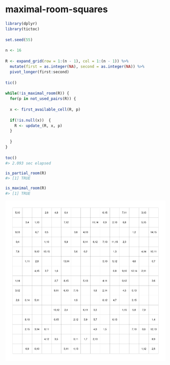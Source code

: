 
<!-- README.md is generated from README.Rmd. Please edit that file -->

# maximal-room-squares

<!-- badges: start -->
<!-- badges: end -->

``` r
library(dplyr)
library(tictoc)

set.seed(55)

n <- 16

R <- expand_grid(row = 1:(n - 1), col = 1:(n - 1)) %>%
  mutate(first = as.integer(NA), second = as.integer(NA)) %>%
  pivot_longer(first:second)

tic()

while(!is_maximal_room(R)) {
  for(p in not_used_pairs(R)) {
  
  x <- first_available_cell(R, p)
  
  if(!is.null(x))  {
    R <- update_(R, x, p)
  }
  
  }
}

toc()
#> 2.093 sec elapsed
```

``` r
is_partial_room(R)
#> [1] TRUE
```

``` r
is_maximal_room(R)
#> [1] TRUE
```

![](figure/plot-1.png)<!-- -->

